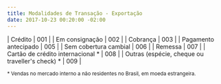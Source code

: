 ```yaml
---
title: Modalidades de Transação - Exportação
date: 2017-10-23 00:20:00 -02:00
---
```


| Crédito | 001 |
| Em consignação | 002 |
| Cobrança | 003 |
| Pagamento antecipado | 005 |
| Sem cobertura cambial | 006 |
| Remessa | 007 |
| Cartão de crédito internacional * | 008 |
| Outras (espécie, cheque ou traveller's check) * | 009 |

 <small>* Vendas no mercado interno a não residentes no Brasil, em moeda estrangeira.</small>
